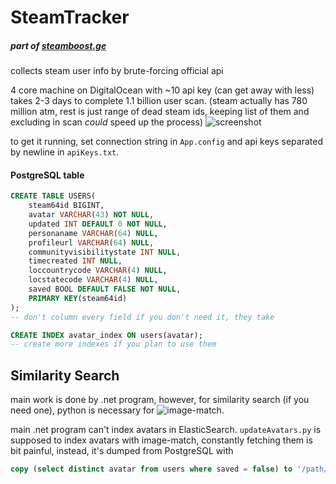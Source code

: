 # SteamTracker
##### part of [steamboost.ge](https://github.com/Phalelashvili/steamboost.ge)
collects steam user info by brute-forcing official api

 
4 core machine on DigitalOcean with ~10 api key (can get away with less) takes 2-3 days
to complete 1.1 billion user scan.
(steam actually has 780 million atm, rest is just range of dead steam ids,
keeping list of them and excluding in scan *could* speed up the process)
![screenshot](https://i.imgur.com/u9ssIFg.png)

to get it running, set connection string in `App.config` and api keys separated by newline
in `apiKeys.txt`.

#### PostgreSQL table
```sql
CREATE TABLE USERS(
    steam64id BIGINT,
    avatar VARCHAR(43) NOT NULL,
    updated INT DEFAULT 0 NOT NULL,
    personaname VARCHAR(64) NULL,
    profileurl VARCHAR(64) NULL,
    communityvisibilitystate INT NULL,
    timecreated INT NULL,
    loccountrycode VARCHAR(4) NULL,
    locstatecode VARCHAR(4) NULL,
    saved BOOL DEFAULT FALSE NOT NULL,
    PRIMARY KEY(steam64id)
);
-- don't column every field if you don't need it, they take 

CREATE INDEX avatar_index ON users(avatar);
-- create more indexes if you plan to use them
```


## Similarity Search
main work is done by .net program, however, for similarity search (if you need one),
python is necessary for ![image-match](https://github.com/EdjoLabs/image-match).

main .net program can't index avatars in ElasticSearch.
`updateAvatars.py` is supposed to index avatars with image-match, constantly fetching them
is bit painful, instead, it's dumped from PostgreSQL with
```sql
copy (select distinct avatar from users where saved = false) to '/path/avatarsToUpdate.csv';
```
